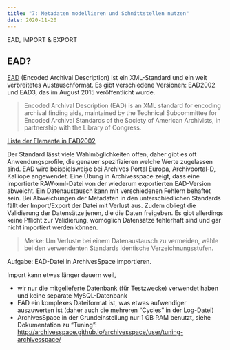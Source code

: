 ```yaml
---
title: "7: Metadaten modellieren und Schnittstellen nutzen"
date: 2020-11-20
---
```


EAD, IMPORT & EXPORT

## EAD?
[EAD](https://loc.gov/ead/) (Encoded Archival Description) ist ein XML-Standard und ein weit verbreitetes Austauschformat. Es gibt verschiedene Versionen: EAD2002 und EAD3, das im August 2015 veröffentlicht wurde.
> Encoded Archival Description (EAD) is an XML standard for encoding archival finding aids, maintained by the Technical Subcommittee for Encoded Archival Standards of the Society of American Archivists, in partnership with the Library of Congress.

[Liste der Elemente in EAD2002](https://eadiva.com/2/elements/)

Der Standard lässt viele Wahlmöglichkeiten offen, daher gibt es oft Anwendungsprofile, die genauer spezifizieren welche Werte zugelassen sind.
EAD wird beispielsweise bei Archives Portal Europa, Archivportal-D, Kalliope angewendet.
Eine Übung in Archivesspace zeigt, dass eine importierte RAW-xml-Datei von der wiederum exportierten EAD-Version abweicht. 
Ein Datenaustausch kann mit verschiedenen Fehlern behaftet sein. Bei Abweichungen der Metadaten in den unterschiedlichen Standards fällt der Import/Export der Datei mit Verlust aus. Zudem obliegt die Validierung der Datensätze jenen, die die Daten freigeben. Es gibt allerdings keine Pflicht zur Validierung, womöglich Datensätze fehlerhaft sind und gar nicht importiert werden können.  

> Merke: Um Verluste bei einem Datenaustausch zu vermeiden, wähle bei den verwendenten Standards identische Verzeichnungsstufen.  

Aufgabe:
EAD-Datei in ArchivesSpace importieren.

Import kann etwas länger dauern weil,

- wir nur die mitgelieferte Datenbank (für Testzwecke) verwendet haben und keine separate MySQL-Datenbank
- EAD ein komplexes Dateiformat ist, was etwas aufwendiger auszuwerten ist (daher auch die mehreren “Cycles” in der Log-Datei)
- ArchivesSpace in der Grundeinstellung nur 1 GB RAM benutzt, siehe Dokumentation zu “Tuning”: http://archivesspace.github.io/archivesspace/user/tuning-archivesspace/

